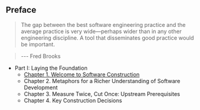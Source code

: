 ## Preface

>The gap between the best software engineering practice and the average practice is very wide—perhaps wider than in any other engineering discipline. A tool that disseminates good practice would be important.

>--- Fred Brooks

- Part I: Laying the Foundation
    - [Chapter 1. Welcome to Software Construction](ch1.md)
    - Chapter 2. Metaphors for a Richer Understanding of Software Development
    - Chapter 3. Measure Twice, Cut Once: Upstream Prerequisites
    - Chapter 4. Key Construction Decisions
